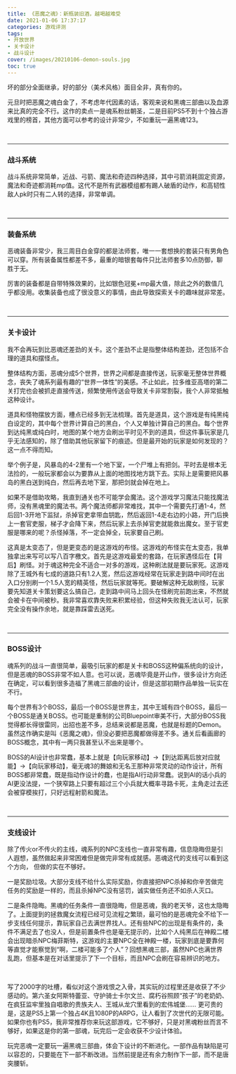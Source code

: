 ```yaml
---
title: 《恶魔之魂》：新瓶装旧酒，越喝越难受
date: 2021-01-06 17:37:17
categories: 游戏评测
tags: 
- 开放世界
- 关卡设计
- 战斗设计
cover: /images/20210106-demon-souls.jpg
toc: true
---
```


坏的部分全面继承，好的部分（美术风格）面目全非，真有你的。

<!--more-->

元旦时把恶魔之魂白金了，不考虑年代因素的话，客观来说和黑魂三部曲以及血源来比真的完全不行。这作的卖点一是魂系粉丝朝圣，二是目前PS5不到十个独占游戏里的榜首，其他方面可以参考的设计非常少，不如重玩一遍黑魂123。

   <br/>

---

### **战斗系统**

战斗系统非常简单，近战、弓箭、魔法和奇迹四种选择，其中弓箭消耗固定资源，魔法和奇迹都消耗mp值。这代不是所有武器模组都有踢人破盾的动作，和高韧性敌人pk时只有二人转的选择，非常单调。

   <br/>

---

### **装备系统**

恶魂装备非常少，我三周目白金穿的都是法师套，唯一一套想换的套装只有男角色可以穿。所有装备属性都差不多，最重的暗银套每件只比法师套多10点防御，聊胜于无。

厉害的装备都是自带特殊效果的，比如银色冠冕+mp最大值，除此之外的数值几乎都没用。收集装备也成了很没意义的事情，由此导致探索关卡的趣味就非常差。

   <br/>

---

### **关卡设计**

我不会再玩到比恶魂还差劲的关卡。这个差劲不止是指整体结构差劲，还包括不合理的道具和摆怪点。

整体结构方面，恶魂分成5个世界，世界之间都是直接传送，玩家毫无整体世界概念，丧失了魂系列最有趣的“世界一体性”的美感。不止如此，拉多维亚高塔的第二关打完也会被抓走直接传送，频繁使用传送会导致关卡非常割裂，我个人非常抵触这种设计。

道具和怪物摆放方面，槽点已经多到无法梳理。首先是道具，这个游戏是有纯黑纯白设定的，其中每个世界计算自己的黑白，个人又单独计算自己的黑白。每个世界到达纯黑或纯白时，地图的某个地方会刷出平时见不到的道具，但这件事玩家是几乎无法感知的，除了借助其他玩家留下的痕迹。但是最开始的玩家是如何发现的？这一点不得而知。

举个例子是，风暴岛的4-2里有一个地下室，一个尸堆上有把剑。平时去是根本无法捡的，一般玩家都会以为要靠从上面的地图找地方跳下去。实际上是需要把风暴岛的黑白送到纯白，然后再去地下室，那把剑就会掉在地上。

如果不是借助攻略，我直到通关也不可能学会魔法。这个游戏学习魔法只能找魔法师，没有黑魂里的魔法书。两个魔法师都非常难找，其中一个需要先打通1-4，然后回1-3开地下监狱，杀掉官吏拿带血钥匙，然后返回1-4走右边的小路，开门后换上一套官吏服，梯子才会降下来，然后玩家上去杀掉官吏就能救出魔女。至于官吏服是哪来的呢？杀怪掉落，不一定会掉全，玩家要自己刷。

这真是太变态了，但是更变态的是这游戏的布怪。这游戏的布怪实在太变态，我单独拿出来写可以写八百字檄文。首先是这游戏最爱的套路，在玩家遇怪后在【背后】刷怪。对于魂这种完全不适合一对多的游戏，这种刷法就是要玩家死。这游戏除了王城外有七成的道路只有1.2人宽，然后这游戏经常在玩家走到路中间时在出入口分别刷一个1.5人宽的精英怪，然后玩家就等死。要破解这种无敌刷怪，玩家要先知道关卡策划要这么搞自己，走到路中间马上回头在怪刷完前跑出来，不然就会被卡在中间被秒。我非常喜欢靠失败来积累经验，但这种失败我无法认可，玩家完全没有操作余地，就是靠踩雷去送死。

   <br/>

---

### **BOSS设计**

魂系列的战斗一直很简单，最吸引玩家的都是关卡和BOSS这种偏系统向的设计，但是恶魂的BOSS非常不如人意。也可以说，恶魂毕竟是开山作，很多设计方向还在确定，可以看到很多造福了黑魂三部曲的设计，但是这部初期作品单独一玩实在不行。

每个世界有3个BOSS，最后一个BOSS是世界主，其中王城有四个BOSS，最后一个BOSS是通关BOSS。也可能是重制的公司Bluepoint审美不行，大部分BOSS我觉得都长得很雷同，出招也差不多，总结来说都是恶魔，也就是标题的Demon。虽然这作确实是叫《恶魔之魂》，但没必要把恶魔都做得差不多。通关后看画廊的BOSS概念，其中有一两只我甚至认不出来是哪个。

BOSS的AI设计也非常蠢，基本上就是【向玩家移动】→【到达距离后放对应就能】→【向玩家移动】，毫无魂3的舞娘和无名王那种非常灵动的动作设计，所有BOSS都非常蠢，既是指动作设计的蠢，也是指AI行动非常蠢。说到AI的话小兵的AI更没法提，一个狭窄路上只要有超过三个小兵就大概率寻路卡死，主角走过去还会被穿模挨打，只好远程射箭和魔法。

   <br/>

___

### **支线设计**

除了传火or不传火的主线，魂系列的NPC支线也一直非常有趣，信息隐晦但是引人遐想，虽然做起来非常困难但是做完非常有成就感。恶魂这代的支线可以看到这个方向， 但做的实在不够好。

一是奖励垃圾。大部分支线不给什么实际奖励，你直接把NPC杀掉和你辛苦做完任务的奖励是一样的，而且杀掉NPC没有惩罚，诚实做任务还不如杀人灭口。

二是条件隐晦。黑魂的任务条件一直很隐晦，但是恶魂，我的老天爷，这也太隐晦了。上面提到的拯救魔女流程已经可见流程之繁琐，最可怕的是恶魂完全不给下一步支线任何提示，靠玩家自己去满世界找人。还有些NPC的出现是有条件的，条件不满足去了也没人，但是前置条件也是毫无提示的，比如个人纯黑后在神殿二楼会出现暗杀NPC梅菲斯特，这游戏的主要NPC全在神殿一楼，玩家到底是要靠何等直觉才能察觉到“啊，二楼可能多了个人”？回想黑魂三部，虽然NPC也满世界乱跑，但基本是在对话里提示了下一个目标，而且NPC会刷在容易辨识的地方。

   <br/>

写了2000字的吐槽，看似对这个游戏恨之入骨，其实玩的过程里还是收获了不少感动的。第六圣女阿斯特蕾亚、守护骑士卡尔文兰、腐朽谷照顾“孩子”的老奶奶、在疯狂监牢里独自唱歌的贵族夫人、王城从龙穴里看到的宏伟城堡…… 更可贵的是，这是PS5上第一个独占4K且1080P的ARPG，让人看到了次世代的无限可能。如果你也有PS5，我非常推荐你来玩这部游戏，它不够好，只是对黑魂粉丝而言不够好，如果这是你的第一部魂，玩完后一定会收获不少设计体验。

玩完恶魂一定要玩一遍黑魂三部曲，体会下设计的不断进化。一部作品有缺陷是可以容忍的，只要能在下一部不断改进。当然前提是还有余力制作下一部，而不是唐突腰斩。

  <br/>
